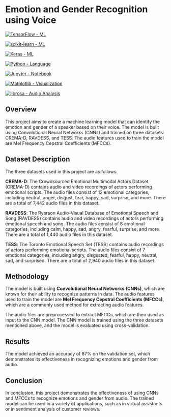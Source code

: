 
# Emotion and Gender Recognition using Voice

<p align="center">  
      
[![TensorFlow - ML](https://img.shields.io/static/v1?label=TensorFlow&message=ML&color=2ea44f&logo=TensorFlow)](https://)

[![scikit-learn - ML](https://img.shields.io/static/v1?label=scikit-learn&message=ML&color=2ea44f&logo=scikit-learn)](https://)    

[![Keras - ML](https://img.shields.io/static/v1?label=Keras&message=ML&color=2ea44f&logo=Keras)](https://) 

[![Python - Language](https://img.shields.io/static/v1?label=Python&message=Language&color=2ea44f&logo=Python)](https://)
      
[![Jupyter - Notebook](https://img.shields.io/static/v1?label=Jupyter&message=Notebook&color=2ea44f&logo=Jupyter)](https://) 

[![Matplotlib - Visualization](https://img.shields.io/static/v1?label=Matplotlib&message=Visualization&color=2ea44f&logo=Matplotlib)](https://) 

<a href="https://"><img src="https://img.shields.io/static/v1?label=librosa&message=Audio+Analysis&color=2ea44f&logo=librosa&logoColor=blue" alt="librosa - Audio Analysis"></a>
      
</p>     
      

## Overview

This project aims to create a machine learning model that can identify the emotion and gender of a speaker based on their voice. The model is built using Convolutional Neural Networks (CNNs) and trained on three datasets: CREMA-D, RAVDESS, and TESS. The audio features used to train the model are Mel Frequency Cepstral Coefficients (MFCCs).

## Dataset Description

The three datasets used in this project are as follows:

**CREMA-D**: The Crowdsourced Emotional Multimodal Actors Dataset (CREMA-D) contains audio and video recordings of actors performing emotional scripts. The audio files consist of 12 emotional categories, including neutral, anger, disgust, fear, happy, sad, surprise, and more. There are a total of 7,442 audio files in this dataset.

**RAVDESS**: The Ryerson Audio-Visual Database of Emotional Speech and Song (RAVDESS) contains audio and video recordings of actors performing emotional speech and song. The audio files consist of 8 emotional categories, including calm, happy, sad, angry, fearful, surprise, and more. There are a total of 1,440 audio files in this dataset.

**TESS**: The Toronto Emotional Speech Set (TESS) contains audio recordings of actors performing emotional scripts. The audio files consist of 7 emotional categories, including angry, disgusted, fearful, happy, neutral, sad, and surprised. There are a total of 2,940 audio files in this dataset.

## Methodology

The model is built using **Convolutional Neural Networks** **(CNNs)**, which are known for their ability to recognize patterns in data. The audio features used to train the model are **Mel Frequency Cepstral Coefficients (MFCCs)**, which are a commonly used method for extracting audio features.

The audio files are preprocessed to extract MFCCs, which are then used as input to the CNN model. The CNN model is trained using the three datasets mentioned above, and the model is evaluated using cross-validation.

## Results

The model achieved an accuracy of 87% on the validation set, which demonstrates its effectiveness in recognizing emotions and gender from audio.

## Conclusion

In conclusion, this project demonstrates the effectiveness of using CNNs and MFCCs to recognize emotions and gender from audio. The trained model can be used in a variety of applications, such as in virtual assistants or in sentiment analysis of customer reviews.


